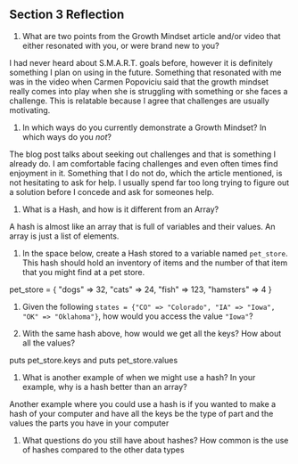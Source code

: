 ## Section 3 Reflection

1. What are two points from the Growth Mindset article and/or video that either resonated with you, or were brand new to you?

I had never heard about S.M.A.R.T. goals before, however it is definitely something I plan on using in the future. Something that resonated with me was in the video when Carmen Popoviciu said that the growth mindset really comes into play when she is struggling with something or she faces a challenge. This is relatable because I agree that challenges are usually motivating.

1. In which ways do you currently demonstrate a Growth Mindset? In which ways do you _not_?

The blog post talks about seeking out challenges and that is something I already do. I am comfortable facing challenges and even often times find enjoyment in it. Something that I do not do, which the article mentioned, is not hesitating to ask for help. I usually spend far too long trying to figure out a solution before I concede and ask for someones help.

1. What is a Hash, and how is it different from an Array?

A hash is almost like an array that is full of variables and their values. An array is just a list of elements.

1. In the space below, create a Hash stored to a variable named `pet_store`.  This hash should hold an inventory of items and the number of that item that you might find at a pet store.

pet_store = {
  "dogs" => 32,
  "cats" => 24,
  "fish" => 123,
  "hamsters" => 4
}

1. Given the following `states = {"CO" => "Colorado", "IA" => "Iowa", "OK" => "Oklahoma"}`, how would you access the value `"Iowa"`?

1. With the same hash above, how would we get all the keys?  How about all the values?

puts pet_store.keys
and
puts pet_store.values

1. What is another example of when we might use a hash?  In your example, why is a hash better than an array?

Another example where you could use a hash is if you wanted to make a hash of your computer and have all the keys be the type of part and the values the parts you have in your computer

1. What questions do you still have about hashes?
How common is the use of hashes compared to the other data types
